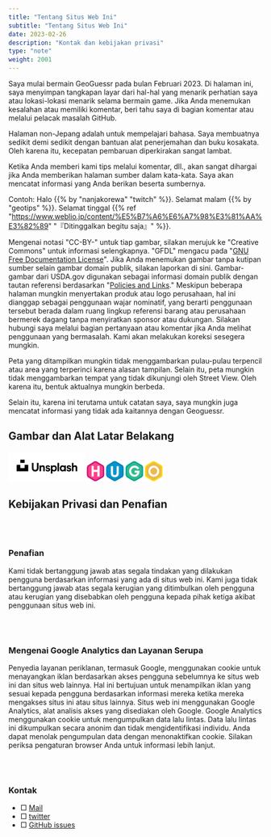 ```yaml
---
title: "Tentang Situs Web Ini"
subtitle: "Tentang Situs Web Ini"
date: 2023-02-26
description: "Kontak dan kebijakan privasi"
type: "note"
weight: 2001
---
```

Saya mulai bermain GeoGuessr pada bulan Februari 2023. Di halaman ini, saya menyimpan tangkapan layar dari hal-hal yang menarik perhatian saya atau lokasi-lokasi menarik selama bermain game. Jika Anda menemukan kesalahan atau memiliki komentar, beri tahu saya di bagian komentar atau melalui pelacak masalah GitHub.

Halaman non-Jepang adalah untuk mempelajari bahasa. Saya membuatnya sedikit demi sedikit dengan bantuan alat penerjemahan dan buku kosakata. Oleh karena itu, kecepatan pembaruan diperkirakan sangat lambat.

Ketika Anda memberi kami tips melalui komentar, dll., akan sangat dihargai jika Anda memberikan halaman sumber dalam kata-kata. Saya akan mencatat informasi yang Anda berikan beserta sumbernya.

Contoh: Halo {{% by "nanjakorewa" "twitch" %}}. Selamat malam {{% by "geotips" %}}. Selamat tinggal {{% ref "https://www.weblio.jp/content/%E5%B7%A6%E6%A7%98%E3%81%AA%E3%82%89" "『Ditinggalkan begitu saja』" %}}.

Mengenai notasi "CC-BY-" untuk tiap gambar, silakan merujuk ke "Creative Commons" untuk informasi selengkapnya. "GFDL" mengacu pada "<a href="https://ja.wikipedia.org/wiki/GNU_Free_Documentation_License">GNU Free Documentation License</a>". Jika Anda menemukan gambar tanpa kutipan sumber selain gambar domain publik, silakan laporkan di sini. Gambar-gambar dari USDA.gov digunakan sebagai informasi domain publik dengan tautan referensi berdasarkan "<a href="https://www.usda.gov/policies-and-links">Policies and Links</a>." Meskipun beberapa halaman mungkin menyertakan produk atau logo perusahaan, hal ini dianggap sebagai penggunaan wajar nominatif, yang berarti penggunaan tersebut berada dalam ruang lingkup referensi barang atau perusahaan bermerek dagang tanpa menyiratkan sponsor atau dukungan. Silakan hubungi saya melalui bagian pertanyaan atau komentar jika Anda melihat penggunaan yang bermasalah. Kami akan melakukan koreksi sesegera mungkin.

Peta yang ditampilkan mungkin tidak menggambarkan pulau-pulau terpencil atau area yang terperinci karena alasan tampilan. Selain itu, peta mungkin tidak menggambarkan tempat yang tidak dikunjungi oleh Street View. Oleh karena itu, bentuk aktualnya mungkin berbeda.

Selain itu, karena ini terutama untuk catatan saya, saya mungkin juga mencatat informasi yang tidak ada kaitannya dengan Geoguessr.

<h2 class="no-blur">Gambar dan Alat Latar Belakang</h2>
<dlv style="text-align:left;pointer-events:none;">
<img src="./2023-05-03-03-16-48.png" width="30%" style="margin-left:0;" class="unclickable">
<img src="./2023-04-15-23-01-05.png" width="30%" style="margin-left:0;" class="unclickable">
</div>
<br />
<h2 class="no-blur">Kebijakan Privasi dan Penafian</h2>


<br />
<br />
<h3 class="no-blur">Penafian</h3>

Kami tidak bertanggung jawab atas segala tindakan yang dilakukan pengguna berdasarkan informasi yang ada di situs web ini. Kami juga tidak bertanggung jawab atas segala kerugian yang ditimbulkan oleh pengguna atau kerugian yang disebabkan oleh pengguna kepada pihak ketiga akibat penggunaan situs web ini.

<br />
<br />
<h3 class="no-blur">Mengenai Google Analytics dan Layanan Serupa</h3>

Penyedia layanan periklanan, termasuk Google, menggunakan cookie untuk menayangkan iklan berdasarkan akses pengguna sebelumnya ke situs web ini dan situs web lainnya. Hal ini bertujuan untuk menampilkan iklan yang sesuai kepada pengguna berdasarkan informasi mereka ketika mereka mengakses situs ini atau situs lainnya. Situs web ini menggunakan Google Analytics, alat analisis akses yang disediakan oleh Google. Google Analytics menggunakan cookie untuk mengumpulkan data lalu lintas. Data lalu lintas ini dikumpulkan secara anonim dan tidak mengidentifikasi individu. Anda dapat menolak pengumpulan data dengan menonaktifkan cookie. Silakan periksa pengaturan browser Anda untuk informasi lebih lanjut.

<br />
<br />
<h3 class="no-blur">Kontak</h3>

- □ <a href="https://ssl.form-mailer.jp/fms/167b8369777173">Mail</a>
- □ <a href="https://twitter.com/nanjakorewa">twitter</a>
- □ <a href="https://github.com/nanjakorewa/GeoGuessrTips/issues">GitHub issues</a>